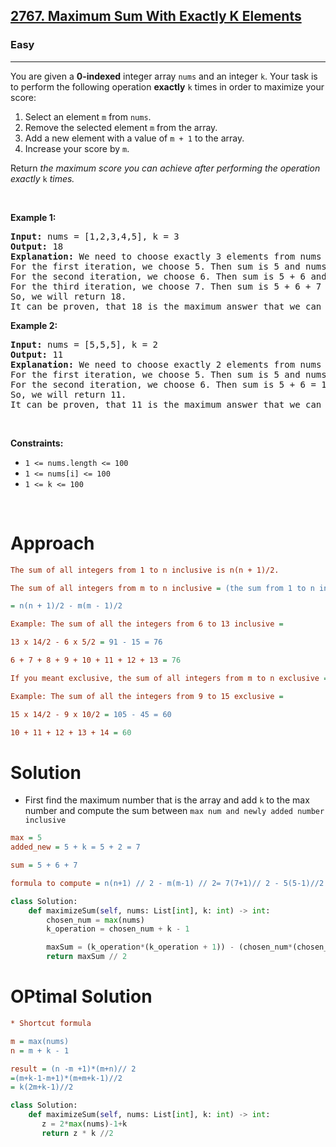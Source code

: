 <h2><a href="https://leetcode.com/problems/maximum-sum-with-exactly-k-elements">2767. Maximum Sum With Exactly K Elements </a></h2><h3>Easy</h3><hr><p>You are given a <strong>0-indexed</strong> integer array <code>nums</code> and an integer <code>k</code>. Your task is to perform the following operation <strong>exactly</strong> <code>k</code> times in order to maximize your score:</p>

<ol>
	<li>Select an element <code>m</code> from <code>nums</code>.</li>
	<li>Remove the selected element <code>m</code> from the array.</li>
	<li>Add a new element with a value of <code>m + 1</code> to the array.</li>
	<li>Increase your score by <code>m</code>.</li>
</ol>

<p>Return <em>the maximum score you can achieve after performing the operation exactly</em> <code>k</code> <em>times.</em></p>

<p>&nbsp;</p>
<p><strong class="example">Example 1:</strong></p>

<pre>
<strong>Input:</strong> nums = [1,2,3,4,5], k = 3
<strong>Output:</strong> 18
<strong>Explanation:</strong> We need to choose exactly 3 elements from nums to maximize the sum.
For the first iteration, we choose 5. Then sum is 5 and nums = [1,2,3,4,6]
For the second iteration, we choose 6. Then sum is 5 + 6 and nums = [1,2,3,4,7]
For the third iteration, we choose 7. Then sum is 5 + 6 + 7 = 18 and nums = [1,2,3,4,8]
So, we will return 18.
It can be proven, that 18 is the maximum answer that we can achieve.
</pre>

<p><strong class="example">Example 2:</strong></p>

<pre>
<strong>Input:</strong> nums = [5,5,5], k = 2
<strong>Output:</strong> 11
<strong>Explanation:</strong> We need to choose exactly 2 elements from nums to maximize the sum.
For the first iteration, we choose 5. Then sum is 5 and nums = [5,5,6]
For the second iteration, we choose 6. Then sum is 5 + 6 = 11 and nums = [5,5,7]
So, we will return 11.
It can be proven, that 11 is the maximum answer that we can achieve.
</pre>

<p>&nbsp;</p>
<p><strong>Constraints:</strong></p>

<ul>
	<li><code>1 &lt;= nums.length &lt;= 100</code></li>
	<li><code>1 &lt;= nums[i] &lt;= 100</code></li>
	<li><code>1 &lt;= k &lt;= 100</code></li>
</ul>

<p>&nbsp;</p>
<style type="text/css">.spoilerbutton {display:block; border:dashed; padding: 0px 0px; margin:10px 0px; font-size:150%; font-weight: bold; color:#000000; background-color:cyan; outline:0; 
}
.spoiler {overflow:hidden;}
.spoiler > div {-webkit-transition: all 0s ease;-moz-transition: margin 0s ease;-o-transition: all 0s ease;transition: margin 0s ease;}
.spoilerbutton[value="Show Message"] + .spoiler > div {margin-top:-500%;}
.spoilerbutton[value="Hide Message"] + .spoiler {padding:5px;}
</style>

# Approach 
```ini
The sum of all integers from 1 to n inclusive is n(n + 1)/2.

The sum of all integers from m to n inclusive = (the sum from 1 to n inclusive) - (the sum from 1 to m - 1 inclusive)

= n(n + 1)/2 - m(m - 1)/2

Example: The sum of all the integers from 6 to 13 inclusive =

13 x 14/2 - 6 x 5/2 = 91 - 15 = 76

6 + 7 + 8 + 9 + 10 + 11 + 12 + 13 = 76

If you meant exclusive, the sum of all integers from m to n exclusive = (the sum from 1 to n - 1 inclusive) - (the sum from 1 to m inclusive) = n(n - 1)/2 - m(m + 1)/2

Example: The sum of all the integers from 9 to 15 exclusive =

15 x 14/2 - 9 x 10/2 = 105 - 45 = 60

10 + 11 + 12 + 13 + 14 = 60
```

# Solution 
* First find the maximum number that is the array and add `k` to the max number and compute the sum between `max num and newly added number inclusive`

```ini 
max = 5
added_new = 5 + k = 5 + 2 = 7

sum = 5 + 6 + 7 

formula to compute = n(n+1) // 2 - m(m-1) // 2= 7(7+1)// 2 - 5(5-1)//2 = 28 - 10 = 18 
```
```python
class Solution:
    def maximizeSum(self, nums: List[int], k: int) -> int:
        chosen_num = max(nums)
        k_operation = chosen_num + k - 1

        maxSum = (k_operation*(k_operation + 1)) - (chosen_num*(chosen_num -1))
        return maxSum // 2
```

# OPtimal Solution 
```ini 
* Shortcut formula 

m = max(nums)
n = m + k - 1

result = (n -m +1)*(m+n)// 2
=(m+k-1-m+1)*(m+m+k-1)//2 
= k(2m+k-1)//2
```

```python
class Solution:
    def maximizeSum(self, nums: List[int], k: int) -> int:
       z = 2*max(nums)-1+k
       return z * k //2
```

